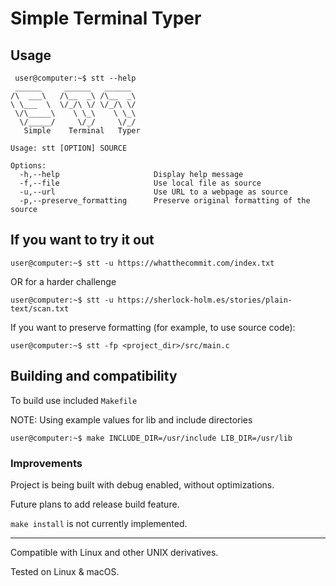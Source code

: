 # Simple Terminal Typer

## Usage

```console
 user@computer:~$ stt --help
 ______     ______   ______
/\  ___\   /\__  _\ /\__  _\
\ \___  \  \/_/\ \/ \/_/\ \/
 \/\_____\    \ \_\    \ \_\
  \/_____/     \/_/     \/_/
   Simple    Terminal   Typer

Usage: stt [OPTION] SOURCE

Options:
  -h,--help                     Display help message
  -f,--file                     Use local file as source
  -u,--url                      Use URL to a webpage as source
  -p,--preserve_formatting      Preserve original formatting of the source
```

## If you want to try it out

```console
user@computer:~$ stt -u https://whatthecommit.com/index.txt
```

OR for a harder challenge

```console
user@computer:~$ stt -u https://sherlock-holm.es/stories/plain-text/scan.txt
```

If you want to preserve formatting (for example, to use source code):

```console
user@computer:~$ stt -fp <project_dir>/src/main.c
```


## Building and compatibility

To build use included `Makefile`

NOTE: Using example values for lib and include directories

```console
user@computer:~$ make INCLUDE_DIR=/usr/include LIB_DIR=/usr/lib
```

### Improvements

Project is being built with debug enabled, without optimizations.

Future plans to add release build feature.

`make install` is not currently implemented.

***

Compatible with Linux and other UNIX derivatives.

Tested on Linux & macOS.
